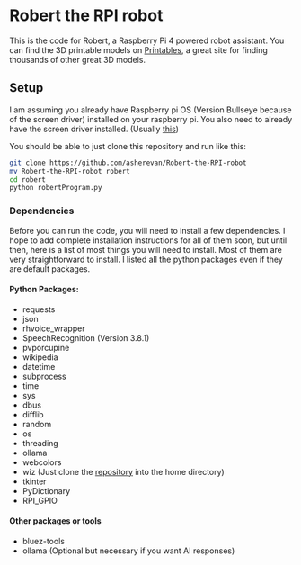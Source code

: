 # Robert the RPI robot
This is the code for Robert, a Raspberry Pi 4 powered robot assistant.
You can find the 3D printable models on [Printables](https://www.printables.com/model/1284850-robert-the-raspberry-pi-robot), a great site for finding thousands of other great 3D models.

## Setup
I am assuming you already have Raspberry pi OS (Version Bullseye because of the screen driver) installed on your raspberry pi. You also need to already have the screen driver installed. (Usually [this](https://github.com/goodtft/LCD-Show))

You should be able to just clone this repository and run like this:

```bash
git clone https://github.com/asherevan/Robert-the-RPI-robot
mv Robert-the-RPI-robot robert
cd robert
python robertProgram.py
```

### Dependencies
Before you can run the code, you will need to install a few dependencies. I hope to add complete installation instructions for all of them soon, but until then, here is a list of most things you will need to install. Most of them are very straightforward to install. I listed all the python packages even if they are default packages.

#### Python Packages:
 - requests
 - json
 - rhvoice_wrapper
 - SpeechRecognition (Version 3.8.1)
 - pvporcupine
 - wikipedia
 - datetime
 - subprocess
 - time
 - sys
 - dbus
 - difflib
 - random
 - os
 - threading
 - ollama
 - webcolors
 - wiz (Just clone the [repository](https://github.com/cueo/wiz) into the home directory)
 - tkinter
 - PyDictionary
 - RPI_GPIO

#### Other packages or tools
 - bluez-tools
 - ollama (Optional but necessary if you want AI responses)
